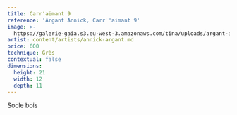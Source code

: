 ```yaml
---
title: Carr'aimant 9
reference: 'Argant Annick, Carr''aimant 9'
image: >-
  https://galerie-gaia.s3.eu-west-3.amazonaws.com/tina/uploads/argant-annick/galerie-gaia-argant-annick-carraimants-9.jpg
artist: content/artists/annick-argant.md
price: 600
technique: Grès
contextual: false
dimensions:
  height: 21
  width: 12
  depth: 11
---
```


Socle bois
